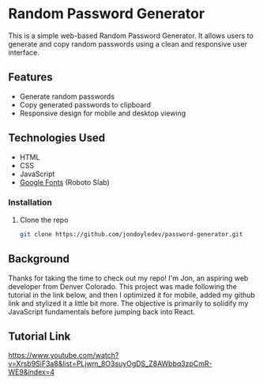 # Random Password Generator

This is a simple web-based Random Password Generator. It allows users to generate and copy random passwords using a clean and responsive user interface.

## Features

- Generate random passwords
- Copy generated passwords to clipboard
- Responsive design for mobile and desktop viewing

## Technologies Used

- HTML
- CSS
- JavaScript
- [Google Fonts](https://fonts.google.com/) (Roboto Slab)

### Installation

1. Clone the repo
   ```sh
   git clone https://github.com/jondoyledev/password-generator.git

## Background

Thanks for taking the time to check out my repo! I'm Jon, an aspiring web developer from Denver Colorado. This project was made following the tutorial in the link below, and then I optimized it for mobile, added my github link and stylized it a little bit more. The objective is primarily to solidify my JavaScript fundamentals before jumping back into React.

## Tutorial Link 

https://www.youtube.com/watch?v=Xrsb9SiF3a8&list=PLjwm_8O3suyOgDS_Z8AWbbq3zpCmR-WE9&index=4
